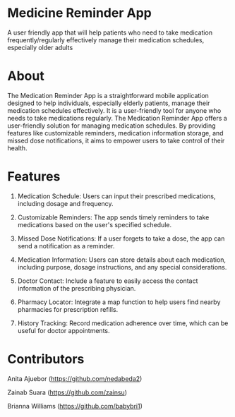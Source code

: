 # Medicine Reminder App
A user friendly app that will help patients who need to take medication frequently/regularly effectively manage their medication schedules, especially older adults

# About
The Medication Reminder App is a straightforward mobile application designed to help individuals, especially elderly patients, manage their medication schedules effectively. It is a user-friendly tool for anyone who needs to take medications regularly. The Medication Reminder App offers a  user-friendly solution for managing medication schedules. By providing features like customizable reminders, medication information storage, and missed dose notifications, it aims to empower users to take control of their health. 

# Features

1. Medication Schedule: Users can input their prescribed medications, including dosage and frequency.

2. Customizable Reminders: The app sends timely reminders to take medications based on the user's specified schedule.

3. Missed Dose Notifications: If a user forgets to take a dose, the app can send a notification as a reminder.

4. Medication Information: Users can store details about each medication, including purpose, dosage instructions, and any special considerations.

5. Doctor Contact: Include a feature to easily access the contact information of the prescribing physician.

6. Pharmacy Locator: Integrate a map function to help users find nearby pharmacies for prescription refills.

7. History Tracking: Record medication adherence over time, which can be useful for doctor appointments.


# Contributors
Anita Ajuebor (https://github.com/nedabeda2)

Zainab Suara (https://github.com/zainsu)

Brianna Williams (https://github.com/babybri1)


